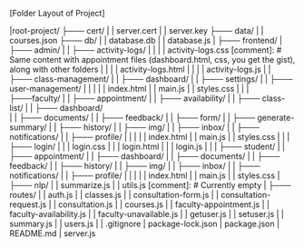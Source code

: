 [Folder Layout of Project]

|root-project/
├─── cert/
|   |   server.cert
|   |   server.key
├─── data/
|   |   courses.json
├─── db/
|   |   database.db
|   |   database.js
|
├─── frontend/
|   ├─── admin/
|   |   ├─── activity-logs/
|   |   |   |   activity-logs.css           [comment]: # Same content with appointment files (dashboard.html, css, you get the gist), along with other folders
|   |   |   |   activity-logs.html
|   |   |   |   activity-logs.js
|   |   ├─── class-management/
|   |   ├─── dashboard/
|   |   ├─── settings/
|   |   ├─── user-management/
|   |   |
|   |   index.html
|   |   main.js
|   |   styles.css
|   |
|   ├───faculty/
|   |   ├─── appointment/
|   |   ├─── availability/
|   |   ├─── class-list/
|   |   ├─── dashboard/                          
|   |   ├─── documents/
|   |   ├─── feedback/
|   |   ├─── form/
|   |   ├─── generate-summary/
|   |   ├─── history/
|   |   ├─── img/
|   |   ├─── inbox/
|   |   ├─── notifications/
|   |   ├─── profile/
|   |   |
|   |   index.html
|   |   main.js
|   |   styles.css
|   |
|   ├─── login/
|   |   |   login.css
|   |   |   login.html
|   |   |   login.js
|   |
|   ├─── student/
|   |   ├─── appointment/
|   |   ├─── dashboard/
|   |   ├─── documents/
|   |   ├─── feedback/
|   |   ├─── history/
|   |   ├─── img/
|   |   ├─── inbox/
|   |   ├─── notifications/
|   |   ├─── profile/
|   |   |
|   |   index.html
|   |   main.js
|   |   styles.css
|
├─── nlp/
|   |   summarize.js
|   |   utils.js    [comment]: # Currently empty
|
├─── routes/
|   |   auth.js
|   |   classes.js
|   |   consultation-form.js
|   |   consultation-request.js
|   |   consultation.js
|   |   courses.js
|   |   faculty-appointment.js
|   |   faculty-availability.js
|   |   faculty-unavailable.js
|   |   getuser.js
|   |   setuser.js
|   |   summary.js
|   |   users.js
|
|   .gitignore
|   package-lock.json
|   package.json
|   README.md
|   server.js
